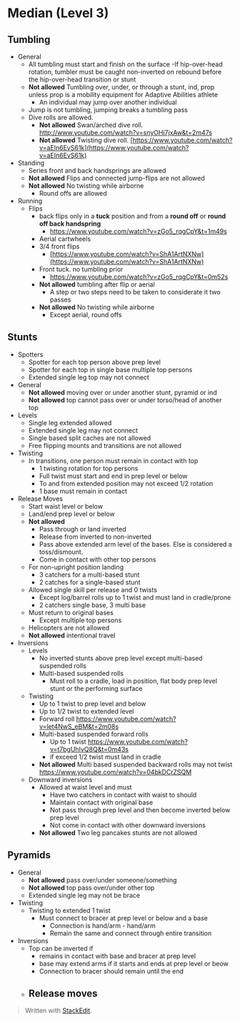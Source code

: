 # Median (Level 3)

## Tumbling

- General
	- All tumbling must start and finish on the surface
		-If hip-over-head rotation, tumbler must be caught non-inverted on rebound before the hip-over-head transition or stunt
	- **Not allowed** Tumbling over, under, or through a stunt, ind, prop unless prop is a mobility equipment for Adaptive Abilities athlete
		- An individual may jump over another individual
	- Jump is not tumbling, jumping breaks a tumbling pass
	- Dive rolls are allowed. 
		- **Not allowed** Swan/arched dive roll. http://www.youtube.com/watch?v=snyOHi7jxAw&t=2m47s
		- **Not allowed** Twisting dive roll. [https://www.youtube.com/watch?v=aEIn6EvS61k](https://www.youtube.com/watch?v=aEIn6EvS61k)
- Standing
	- Series front and back handsprings are allowed
	- **Not allowed** Flips and connected jump-flips are not allowed
	- **Not allowed** No twisting while airborne
		- Round offs are allowed
- Running
	- Flips
		- back flips only in a **tuck** position and from a **round off** or **round off back handspring**
			- https://www.youtube.com/watch?v=zGo5_rqgCpY&t=1m49s
		- Aerial cartwheels
		- 3/4 front flips
			- [https://www.youtube.com/watch?v=ShA1ArtNXNw](https://www.youtube.com/watch?v=ShA1ArtNXNw)
		- Front tuck. no tumbling prior
			- https://www.youtube.com/watch?v=zGo5_rqgCpY&t=0m52s
		- **Not allowed** tumbling after flip or aerial
			- A step or two steps need to be taken to considerate it two passes
		- **Not allowed** No twisting while airborne 
			- Except aerial, round offs

## Stunts

- Spotters
	- Spotter for each top person above prep level
	- Spotter for each top in single base multiple top persons
	- Extended single leg top may not connect
- General
	- **Not allowed** moving over or under another stunt, pyramid or ind
	- **Not allowed** top cannot pass over or under torso/head of another top
- Levels
	- Single leg extended allowed
	- Extended single leg may not connect
	- Single based split caches are not allowed
	- Free flipping mounts and transitions are not allowed
- Twisting
	-  In transitions, one person must remain in contact with top
		- 1 twisting rotation for top persons
		- Full twist must start and end in prep level or below
		- To and from extended position may not exceed 1/2 rotation
		- 1 base must remain in contact
- Release Moves
	- Start waist level or below
	- Land/end prep level or below
	- **Not allowed**
		- Pass through or land inverted
		- Release from inverted to non-inverted
		- Pass above extended arm level of the bases. Else is considered a toss/dismount.
		- Come in contact with other top persons 
	- For non-upright position landing
		- 3 catchers for a multi-based stunt
		- 2 catches for a single-based stunt
	- Allowed single skill per release and 0 twists
		- Except log/barrel rolls up to 1 twist and must land in cradle/prone
		- 2 catchers single base, 3 multi base
	- Must return to original bases
		- Except multiple top persons
	- Helicopters are not allowed
	- **Not allowed** intentional travel
- Inversions
	- Levels
		- No inverted stunts above prep level except multi-based suspended rolls
		- Multi-based suspended rolls
			- Must roll to a cradle, load in position, flat body prep level stunt or the performing surface
	- Twisting
		- Up to 1 twist to prep level and below
		- Up to 1/2 twist to extended level
		- Forward roll https://www.youtube.com/watch?v=let4NwS_eBM&t=2m08s
		- Multi-based suspended forward rolls
			- Up to 1 twist https://www.youtube.com/watch?v=t7bgUhIvQ8Q&t=0m43s
			- if exceed 1/2 twist must land in cradle
		- **Not allowed** Multi based suspended backward rolls may not twist https://www.youtube.com/watch?v=04bkDCrZSQM
	- Downward inversions
		- Allowed at waist level and must
			- Have two catchers in contact with waist to should
			- Maintain contact with original base
			- Not pass through prep level and then become inverted below prep level
			- Not come in contact with other downward inversions
		- **Not allowed** Two leg pancakes stunts are not allowed

## Pyramids

- General
	- **Not allowed** pass over/under someone/something
	- **Not allowed** top pass over/under other top
	- Extended single leg may not be brace
- Twisting
	- Twisting to extended 1 twist
		- Must connect to bracer at prep level or below and a base
			- Connection is hand/arm - hand/arm
			- Remain the same and connect through entire transition
- Inversions
	- Top can be inverted if
		- remains in contact with base and bracer at prep level
		- base may extend arms if it starts and ends at prep level or beow
		- Connection to bracer should remain until the end
	- Release moves
		- 



> Written with [StackEdit](https://stackedit.io/).
<!--stackedit_data:
eyJoaXN0b3J5IjpbLTE4NDcxNDQyNDUsLTEzOTI3NTg4NDQsMT
g1MjQ4MTUwOCwtODQxMzQ0ODQyLC0xNTA2NTQyMTQwLDExMDg3
OTEwMTEsLTY1MTg4NjA4OSwyMDMzMTk4MzAyLC0yMDE3NjA3Mz
ExLDk4OTk5NzcxNywtMTI1MDQ4OTEzMCwtMTUyNDY4OTc3OSw0
NTk2NzYyMjNdfQ==
-->
